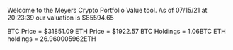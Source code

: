 Welcome to the Meyers Crypto Portfolio Value tool. 
As of 07/15/21 at 20:23:39 our valuation is $85594.65 

BTC Price = $31851.09
 ETH Price = $1922.57
BTC Holdings = 1.06BTC
 ETH holdings = 26.960005962ETH 
